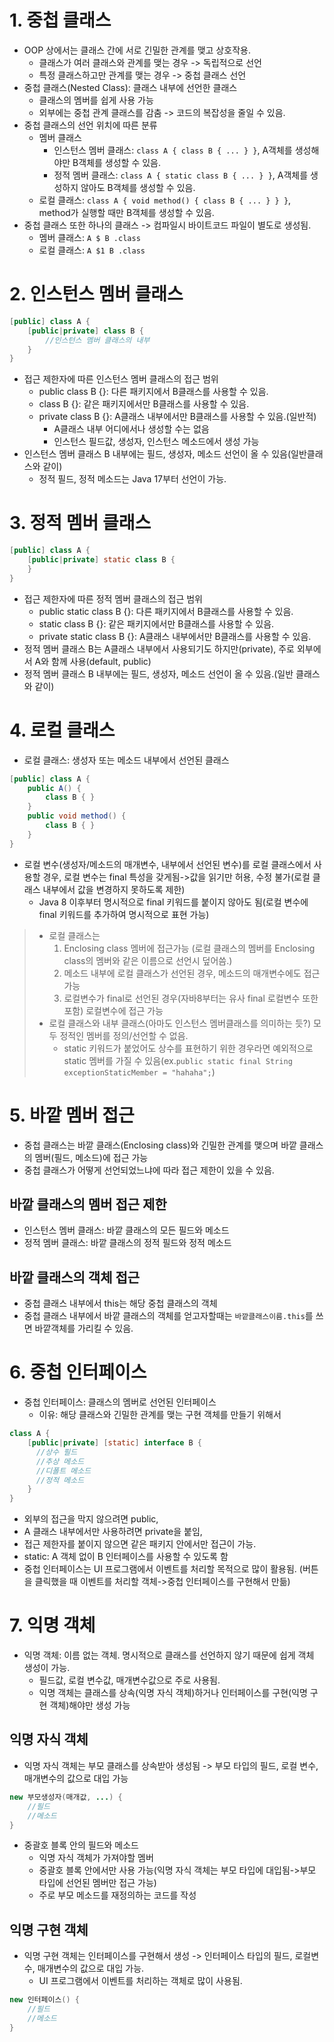 # 1. 중첩 클래스
- OOP 상에서는 클래스 간에 서로 긴밀한 관계를 맺고 상호작용. 
  - 클래스가 여러 클래스와 관계를 맺는 경우 -> 독립적으로 선언
  - 특정 클래스하고만 관계를 맺는 경우 -> 중첩 클래스 선언
- 중첩 클래스(Nested Class): 클래스 내부에 선언한 클래스
  - 클래스의 멤버를 쉽게 사용 가능
  - 외부에는 중첩 관계 클래스를 감춤 -> 코드의 복잡성을 줄일 수 있음.
- 중첩 클래스의 선언 위치에 따른 분류
  - 멤버 클래스
    - 인스턴스 멤버 클래스: `class A { class B { ... } }`, A객체를 생성해야만 B객체를 생성할 수 있음.
    - 정적 멤버 클래스: `class A { static class B { ... } }`, A객체를 생성하지 않아도 B객체를 생성할 수 있음.
  - 로컬 클래스: `class A { void method() { class B { ... } } }`, method가 실행할 때만 B객체를 생성할 수 있음.
- 중첩 클래스 또한 하나의 클래스 -> 컴파일시 바이트코드 파일이 별도로 생성됨.
  - 멤버 클래스: `A $ B .class`
  - 로컬 클래스: `A $1 B .class`
# 2. 인스턴스 멤버 클래스
```java
[public] class A {
    [public|private] class B {
        //인스턴스 멤버 클래스의 내부
    }
}
```
- 접근 제한자에 따른 인스턴스 멤버 클래스의 접근 범위
  - public class B {}: 다른 패키지에서 B클래스를 사용할 수 있음.
  - class B {}: 같은 패키지에서만 B클래스를 사용할 수 있음.
  - private class B {}: A클래스 내부에서만 B클래스를 사용할 수 있음.(일반적)
    - A클래스 내부 어디에서나 생성할 수는 없음
    - 인스턴스 필드값, 생성자, 인스턴스 메소드에서 생성 가능
- 인스턴스 멤버 클래스 B 내부에는 필드, 생성자, 메소드 선언이 올 수 있음(일반클래스와 같이)
  - 정적 필드, 정적 메소드는 Java 17부터 선언이 가능.
# 3. 정적 멤버 클래스
```java
[public] class A {
    [public|private] static class B {
    }
}
```
- 접근 제한자에 따른 정적 멤버 클래스의 접근 범위
  - public static class B {}: 다른 패키지에서 B클래스를 사용할 수 있음.
  - static class B {}: 같은 패키지에서만 B클래스를 사용할 수 있음.
  - private static class B {}: A클래스 내부에서만 B클래스를 사용할 수 있음.
- 정적 멤버 클래스 B는 A클래스 내부에서 사용되기도 하지만(private), 주로 외부에서 A와 함께 사용(default, public)
- 정적 멤버 클래스 B 내부에는 필드, 생성자, 메소드 선언이 올 수 있음.(일반 클래스와 같이)
# 4. 로컬 클래스
- 로컬 클래스: 생성자 또는 메소드 내부에서 선언된 클래스
```java
[public] class A {
    public A() {
        class B { }
    }
    public void method() {
        class B { }
    }
}
```
- 로컬 변수(생성자/메소드의 매개변수, 내부에서 선언된 변수)를 로컬 클래스에서 사용할 경우, 로컬 변수는 final 특성을 갖게됨->값을 읽기만 허용, 수정 불가(로컬 클래스 내부에서 값을 변경하지 못하도록 제한)  
  - Java 8 이후부터 명시적으로 final 키워드를 붙이지 않아도 됨(로컬 변수에 final 키워드를 추가하여 명시적으로 표현 가능)  
> - 로컬 클래스는 
>   1. Enclosing class 멤버에 접근가능 (로컬 클래스의 멤버를 Enclosing class의 멤버와 같은 이름으로 선언시 덮어씀.)
>   2. 메소드 내부에 로컬 클래스가 선언된 경우, 메소드의 매개변수에도 접근 가능
>   3. 로컬변수가 final로 선언된 경우(자바8부터는 유사 final 로컬변수 또한 포함) 로컬변수에 접근 가능
> - 로컬 클래스와 내부 클래스(아마도 인스턴스 멤버클래스를 의미하는 듯?) 모두 정적인 멤버를 정의/선언할 수 없음.
>   - static 키워드가 붙었어도 상수를 표현하기 위한 경우라면 예외적으로 static 멤버를 가질 수 있음(ex.`public static final String exceptionStaticMember = "hahaha";`) 
# 5. 바깥 멤버 접근
- 중첩 클래스는 바깥 클래스(Enclosing class)와 긴밀한 관계를 맺으며 바깥 클래스의 멤버(필드, 메소드)에 접근 가능
- 중첩 클래스가 어떻게 선언되었느냐에 따라 접근 제한이 있을 수 있음.
## 바깥 클래스의 멤버 접근 제한
- 인스턴스 멤버 클래스: 바깥 클래스의 모든 필드와 메소드
- 정적 멤버 클래스: 바깥 클래스의 정적 필드와 정적 메소드
## 바깥 클래스의 객체 접근
- 중첩 클래스 내부에서 this는 해당 중첩 클래스의 객체
- 중첩 클래스 내부에서 바깥 클래스의 객체를 얻고자할때는 `바깥클래스이름.this`를 쓰면 바깥객체를 가리킬 수 있음.
# 6. 중첩 인터페이스
- 중첩 인터페이스: 클래스의 멤버로 선언된 인터페이스
  - 이유: 해당 클래스와 긴밀한 관계를 맺는 구현 객체를 만들기 위해서
```java
class A {
    [public|private] [static] interface B {
      //상수 필드
      //추상 메소드
      //디폴트 메소드
      //정적 메소드
    }
}
```
- 외부의 접근을 막지 않으려면 public, 
- A 클래스 내부에서만 사용하려면 private을 붙임, 
- 접근 제한자를 붙이지 않으면 같은 패키지 안에서만 접근이 가능.
- static: A 객체 없이 B 인터페이스를 사용할 수 있도록 함
- 중첩 인터페이스는 UI 프로그램에서 이벤트를 처리할 목적으로 많이 활용됨. (버튼을 클릭했을 때 이벤트를 처리할 객체->중첩 인터페이스를 구현해서 만듦)
# 7. 익명 객체
- 익명 객체: 이름 없는 객체. 명시적으로 클래스를 선언하지 않기 때문에 쉽게 객체 생성이 가능.
  - 필드값, 로컬 변수값, 매개변수값으로 주로 사용됨.
  - 익명 객체는 클래스를 상속(익명 자식 객체)하거나 인터페이스를 구현(익명 구현 객체)해야만 생성 가능
## 익명 자식 객체
- 익명 자식 객체는 부모 클래스를 상속받아 생성됨 -> 부모 타입의 필드, 로컬 변수, 매개변수의 값으로 대입 가능
```java
new 부모생성자(매개값, ...) {
    //필드
    //메소드
}
```
- 중괄호 블록 안의 필드와 메소드 
  - 익명 자식 객체가 가져야할 멤버
  - 중괄호 블록 안에서만 사용 가능(익명 자식 객체는 부모 타입에 대입됨->부모 타입에 선언된 멤버만 접근 가능)
  - 주로 부모 메소드를 재정의하는 코드를 작성
## 익명 구현 객체
- 익명 구현 객체는 인터페이스를 구현해서 생성 -> 인터페이스 타입의 필드, 로컬변수, 매개변수의 값으로 대입 가능.
  - UI 프로그램에서 이벤트를 처리하는 객체로 많이 사용됨.
```java
new 인터페이스() {
    //필드
    //메소드
}
```